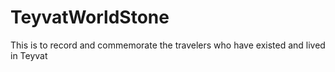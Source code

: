 # TeyvatWorldStone
This is to record and commemorate the travelers who have existed and lived in Teyvat
